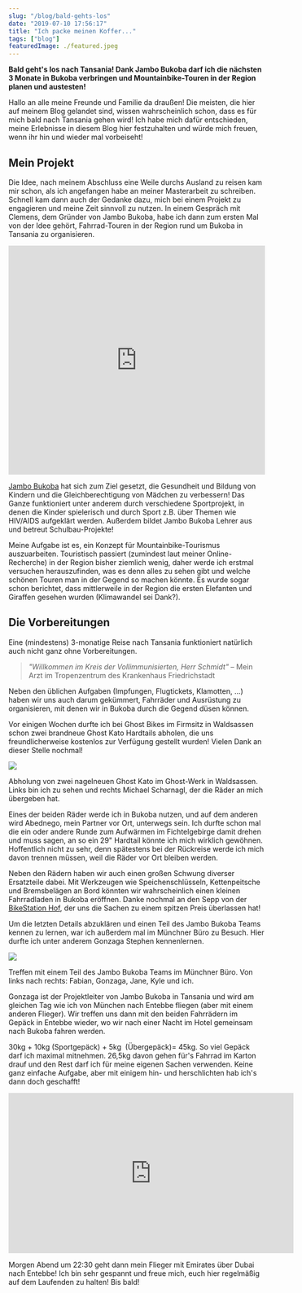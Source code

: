 ```yaml
---
slug: "/blog/bald-gehts-los"
date: "2019-07-10 17:56:17"
title: "Ich packe meinen Koffer..."
tags: ["blog"]
featuredImage: ./featured.jpeg
---
```


**Bald geht's los nach Tansania! Dank Jambo Bukoba darf ich die nächsten 3 Monate in Bukoba verbringen und Mountainbike-Touren in der Region planen und austesten!**

Hallo an alle meine Freunde und Familie da draußen! Die meisten, die hier auf meinem Blog gelandet sind, wissen wahrscheinlich schon, dass es für mich bald nach Tansania gehen wird! Ich habe mich dafür entschieden, meine Erlebnisse in diesem Blog hier festzuhalten und würde mich freuen, wenn ihr hin und wieder mal vorbeiseht!

## Mein Projekt

Die Idee, nach meinem Abschluss eine Weile durchs Ausland zu reisen kam mir schon, als ich angefangen habe an meiner Masterarbeit zu schreiben. Schnell kam dann auch der Gedanke dazu, mich bei einem Projekt zu engagieren und meine Zeit sinnvoll zu nutzen. In einem Gespräch mit Clemens, dem Gründer von Jambo Bukoba, habe ich dann zum ersten Mal von der Idee gehört, Fahrrad-Touren in der Region rund um Bukoba in Tansania zu organisieren.

<iframe src="https://www.google.com/maps/embed?pb=!1m18!1m12!1m3!1d7797416.02687224!2d33.41910021279715!3d0.4403217085278868!2m3!1f0!2f0!3f0!3m2!1i1024!2i768!4f13.1!3m3!1m2!1s0x19d0982a351216fb%3A0xe05eda7ba6f00df5!2sBukoba%2C+Tanzania!5e0!3m2!1sen!2sde!4v1563018782901!5m2!1sen!2sde" width="100%" height="450" frameborder="0" style="border:0" allowfullscreen=""></iframe>

[Jambo Bukoba](https://www.jambobukoba.com/) hat sich zum Ziel gesetzt, die Gesundheit und Bildung von Kindern und die Gleichberechtigung von Mädchen zu verbessern! Das Ganze funktioniert unter anderem durch verschiedene Sportprojekt, in denen die Kinder spielerisch und durch Sport z.B. über Themen wie HIV/AIDS aufgeklärt werden. Außerdem bildet Jambo Bukoba Lehrer aus und betreut Schulbau-Projekte!

Meine Aufgabe ist es, ein Konzept für Mountainbike-Tourismus auszuarbeiten. Touristisch passiert (zumindest laut meiner Online-Recherche) in der Region bisher ziemlich wenig, daher werde ich erstmal versuchen herauszufinden, was es denn alles zu sehen gibt und welche schönen Touren man in der Gegend so machen könnte. Es wurde sogar schon berichtet, dass mittlerweile in der Region die ersten Elefanten und Giraffen gesehen wurden (Klimawandel sei Dank?).

## Die Vorbereitungen

Eine (mindestens) 3-monatige Reise nach Tansania funktioniert natürlich auch nicht ganz ohne Vorbereitungen.

> _"Willkommen im Kreis der Vollimmunisierten, Herr Schmidt"_ – Mein Arzt im Tropenzentrum des Krankenhaus Friedrichstadt

Neben den üblichen Aufgaben (Impfungen, Flugtickets, Klamotten, ...) haben wir uns auch darum gekümmert, Fahrräder und Ausrüstung zu organisieren, mit denen wir in Bukoba durch die Gegend düsen können.

Vor einigen Wochen durfte ich bei Ghost Bikes im Firmsitz in Waldsassen schon zwei brandneue Ghost Kato Hardtails abholen, die uns freundlicherweise kostenlos zur Verfügung gestellt wurden! Vielen Dank an dieser Stelle nochmal!

![](/content/images/2019/07/DSC00628.jpg)

Abholung von zwei nagelneuen Ghost Kato im Ghost-Werk in Waldsassen. Links bin ich zu sehen und rechts Michael Scharnagl, der die Räder an mich übergeben hat.

Eines der beiden Räder werde ich in Bukoba nutzen, und auf dem anderen wird Abednego, mein Partner vor Ort, unterwegs sein. Ich durfte schon mal die ein oder andere Runde zum Aufwärmen im Fichtelgebirge damit drehen und muss sagen, an so ein 29" Hardtail könnte ich mich wirklich gewöhnen. Hoffentlich nicht zu sehr, denn spätestens bei der Rückreise werde ich mich davon trennen müssen, weil die Räder vor Ort bleiben werden.

Neben den Rädern haben wir auch einen großen Schwung diverser Ersatzteile dabei. Mit Werkzeugen wie Speichenschlüsseln, Kettenpeitsche und Bremsbelägen an Bord könnten wir wahrscheinlich einen kleinen Fahrradladen in Bukoba eröffnen. Danke nochmal an den Sepp von der [BikeStation Hof](http://bikestation-hof.de/), der uns die Sachen zu einem spitzen Preis überlassen hat!

Um die letzten Details abzuklären und einen Teil des Jambo Bukoba Teams kennen zu lernen, war ich außerdem mal im Münchner Büro zu Besuch. Hier durfte ich unter anderem Gonzaga Stephen kennenlernen.

![](/content/images/2019/07/IMG_1822.jpeg)

Treffen mit einem Teil des Jambo Bukoba Teams im Münchner Büro. Von links nach rechts: Fabian, Gonzaga, Jane, Kyle und ich.

Gonzaga ist der Projektleiter von Jambo Bukoba in Tansania und wird am gleichen Tag wie ich von München nach Entebbe fliegen (aber mit einem anderen Flieger). Wir treffen uns dann mit den beiden Fahrrädern im Gepäck in Entebbe wieder, wo wir nach einer Nacht im Hotel gemeinsam nach Bukoba fahren werden.

30kg + 10kg (Sportgepäck) + 5kg  (Übergepäck)= 45kg. So viel Gepäck darf ich maximal mitnehmen. 26,5kg davon gehen für's Fahrrad im Karton drauf und den Rest darf ich für meine eigenen Sachen verwenden. Keine ganz einfache Aufgabe, aber mit einigem hin- und herschlichten hab ich's dann doch geschafft!

<iframe width="560" height="315" src="https://www.youtube.com/embed/-EH52Xxg91E" frameborder="0" allow="accelerometer; autoplay; encrypted-media; gyroscope; picture-in-picture" allowfullscreen=""></iframe>

Morgen Abend um 22:30 geht dann mein Flieger mit Emirates über Dubai nach Entebbe! Ich bin sehr gespannt und freue mich, euch hier regelmäßig auf dem Laufenden zu halten! Bis bald!
